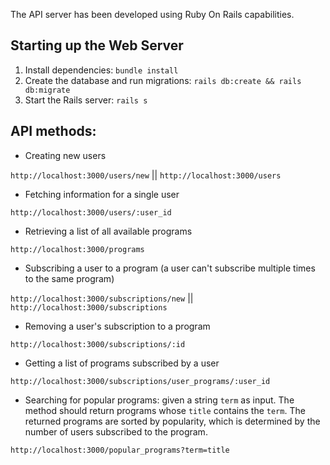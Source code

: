 The API server has been developed using Ruby On Rails capabilities.

## Starting up the Web Server
1. Install dependencies: `bundle install`
2. Create the database and run migrations: `rails db:create && rails db:migrate`
3. Start the Rails server: `rails s`

## API methods:
*   Creating new users 

`http://localhost:3000/users/new` || `http://localhost:3000/users`
*   Fetching information for a single user 

`http://localhost:3000/users/:user_id`
*   Retrieving a list of all available programs 

`http://localhost:3000/programs`
*   Subscribing a user to a program (a user can't subscribe multiple times to the same program) 

`http://localhost:3000/subscriptions/new` || `http://localhost:3000/subscriptions`
*   Removing a user's subscription to a program 

`http://localhost:3000/subscriptions/:id`
*   Getting a list of programs subscribed by a user 

`http://localhost:3000/subscriptions/user_programs/:user_id`
*   Searching for popular programs: given a string `term` as input. The method should return programs whose `title` contains the `term`. The returned programs are sorted by popularity, which is determined by the number of users subscribed to the program. 

`http://localhost:3000/popular_programs?term=title`












